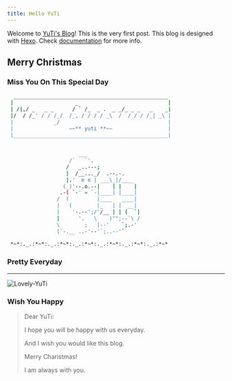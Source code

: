 ```yaml
---
title: Hello YuTi
---
```

Welcome to [YuTi's Blog](https://yuti.site)! This is the very first post. This blog is designed with [Hexo](https://hexo.io/zh-cn/). Check [documentation](https://hexo.io/zh-cn/docs/) for more info. 


## Merry Christmas 

### Miss You On This Special Day

``` bash
  __________________________________________________
 |                    _                             |
 | /|,/ _   _ _      / ` /_  _ .  _ _/_ _ _   _    _|
 |/  / /_' / / /_/  /_, / / / / _\  /  / / / /_| _\ |
 |             _/                                   |
 |                  ~~** yuti **~~                  | 
 |__________________________________________________| 
 
 
                       ___
                    /`   `'.
                   /   _..---;
                   |  /__..._/  .--.-.
                   |.'  e e | ___\_|/____
                  (_)'--.o.--|    | |    |
                 .-( `-' = `-|____| |____|
                /  (         |____   ____|
                |   (        |_   | |  __|
                |    '-.--';/'/__ | | (  `|
                |      '.   \    )"";--`\ /
                \        ;   |--'    `;.-'
                |`-.__ ..-'--'`;..--'`    
              
 *~*:._.:*~*:._.:*~*:._.:*~*:._.:*~*:._.:*~*:._.:*~*
```



### Pretty Everyday
-----------------------------------------
![Lovely-YuTi](https://i.imgur.com/t6jIvhM.jpg)


### Wish You Happy

> Dear YuTi:
> 
> 	I hope you will be happy with us everyday.
> 
> 	And I wish you would like this blog.
> 
> 	Merry Charistmas!
> 
> 	I am always with you.
> 		